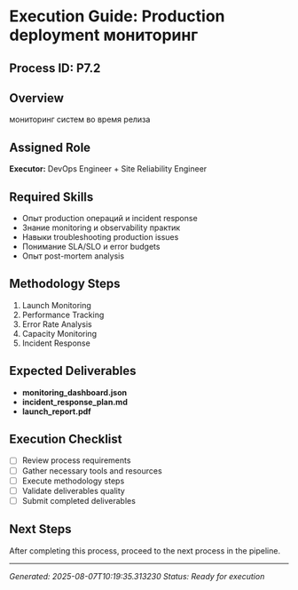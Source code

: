 # Execution Guide: Production deployment мониторинг

## Process ID: P7.2

## Overview
мониторинг систем во время релиза

## Assigned Role
**Executor:** DevOps Engineer + Site Reliability Engineer

## Required Skills
- Опыт production операций и incident response
- Знание monitoring и observability практик
- Навыки troubleshooting production issues
- Понимание SLA/SLO и error budgets
- Опыт post-mortem analysis

## Methodology Steps
1. Launch Monitoring
2. Performance Tracking
3. Error Rate Analysis
4. Capacity Monitoring
5. Incident Response

## Expected Deliverables
- **monitoring_dashboard.json**
- **incident_response_plan.md**
- **launch_report.pdf**

## Execution Checklist
- [ ] Review process requirements
- [ ] Gather necessary tools and resources
- [ ] Execute methodology steps
- [ ] Validate deliverables quality
- [ ] Submit completed deliverables

## Next Steps
After completing this process, proceed to the next process in the pipeline.

---
*Generated: 2025-08-07T10:19:35.313230*
*Status: Ready for execution*
